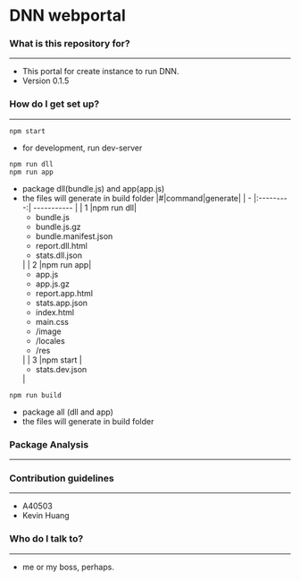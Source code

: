 # DNN webportal #



### What is this repository for? ###
------
* This portal for create instance to run DNN.
* Version 0.1.5

### How do I get set up? ###
------
```
npm start
```
* for development, run dev-server

```
npm run dll
npm run app
```
* package dll(bundle.js) and app(app.js)
* the files will generate in build folder
|#|command|generate|
| - |:---------:| ----------- |
| 1 |npm run dll|<ul><li>bundle.js</li><li>bundle.js.gz</li><li>bundle.manifest.json</li><li>report.dll.html</li><li>stats.dll.json</li></ul>|
| 2 |npm run app|<ul><li>app.js</li><li>app.js.gz</li><li>report.app.html</li><li>stats.app.json</li><li>index.html</li><li>main.css</li><li>/image</li><li>/locales</li><li>/res</li></ul>|
| 3 |npm start  |<ul><li>stats.dev.json</li></ul>|

```
npm run build
```
* package all (dll and app)
* the files will generate in build folder

### Package Analysis ###
------



### Contribution guidelines ###
------
* A40503
* Kevin Huang

### Who do I talk to? ###
------
* me or my boss, perhaps.